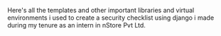 Here's all the templates and other important libraries and virtual environments i used to create a security checklist using django i made during my tenure as an intern in nStore Pvt Ltd.

